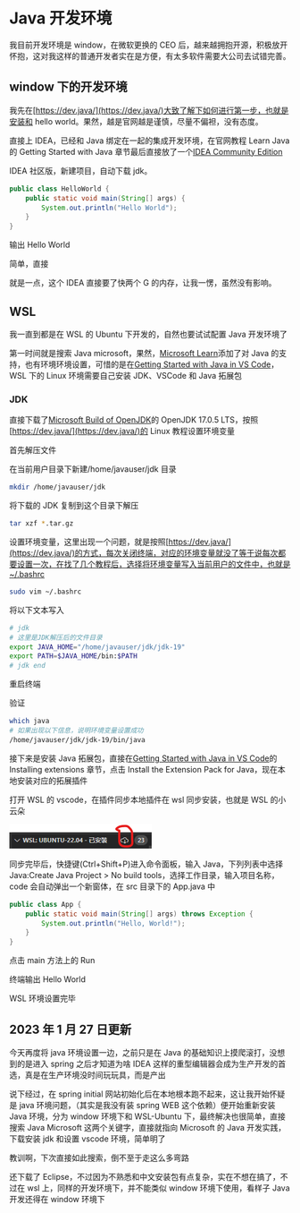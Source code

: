# Java 开发环境

我目前开发环境是 window，在微软更换的 CEO 后，越来越拥抱开源，积极放开怀抱，这对我这样的普通开发者实在是方便，有太多软件需要大公司去试错完善。

## window 下的开发环境

我先在[https://dev.java/](https://dev.java/)大致了解下如何进行第一步，也就是安装和 hello world。果然，越是官网越是谨慎，尽量不偏袒，没有态度。

直接上 IDEA，已经和 Java 绑定在一起的集成开发环境，在官网教程 Learn Java 的 Getting Started with Java 章节最后直接放了一个[IDEA Community Edition](https://www.jetbrains.com/idea/)

IDEA 社区版，新建项目，自动下载 jdk。

```java
public class HelloWorld {
    public static void main(String[] args) {
        System.out.println("Hello World");
    }
}
```

输出 Hello World

简单，直接

就是一点，这个 IDEA 直接要了快两个 G 的内存，让我一愣，虽然没有影响。

## WSL

我一直到都是在 WSL 的 Ubuntu 下开发的，自然也要试试配置 Java 开发环境了

第一时间就是搜索 Java microsoft，果然，[Microsoft Learn](https://learn.microsoft.com/zh-cn/java/)添加了对 Java 的支持，也有环境环境设置，可惜的是在[Getting Started with Java in VS Code](https://code.visualstudio.com/docs/java/java-tutorial)，WSL 下的 Linux 环境需要自己安装 JDK、VSCode 和 Java 拓展包

### JDK

直接下载了[Microsoft Build of OpenJDK](https://learn.microsoft.com/zh-cn/java/openjdk/download)的 OpenJDK 17.0.5 LTS，按照[https://dev.java/](https://dev.java/)的 Linux 教程设置环境变量

首先解压文件

在当前用户目录下新建/home/javauser/jdk 目录

```sh
mkdir /home/javauser/jdk
```

将下载的 JDK 复制到这个目录下解压

```sh
tar xzf *.tar.gz
```

设置环境变量，这里出现一个问题，就是按照[https://dev.java/](https://dev.java/)的方式，每次关闭终端，对应的环境变量就没了等于说每次都要设置一次，在找了几个教程后，选择将环境变量写入当前用户的文件中，也就是~/.bashrc

```sh
sudo vim ~/.bashrc
```

将以下文本写入

```sh
# jdk
# 这里是JDK解压后的文件目录
export JAVA_HOME="/home/javauser/jdk/jdk-19"
export PATH=$JAVA_HOME/bin:$PATH
# jdk end
```

重启终端

验证

```sh
which java
# 如果出现以下信息，说明环境变量设置成功
/home/javauser/jdk/jdk-19/bin/java
```

接下来是安装 Java 拓展包，直接在[Getting Started with Java in VS Code](https://code.visualstudio.com/docs/java/java-tutorial)的 Installing extensions 章节，点击 Install the Extension Pack for Java，现在本地安装对应的拓展插件

打开 WSL 的 vscode，在插件同步本地插件在 wsl 同步安装，也就是 WSL 的小云朵

![WSL下同步安装](./Java%E5%BC%80%E5%8F%91%E7%8E%AF%E5%A2%83/%E5%B1%8F%E5%B9%95%E6%88%AA%E5%9B%BE%202023-01-17%20233703.png)

同步完毕后，快捷键(Ctrl+Shift+P)进入命令面板，输入 Java，下列列表中选择 Java:Create Java Project > No build tools，选择工作目录，输入项目名称，code 会自动弹出一个新窗体，在 src 目录下的 App.java 中

```java
public class App {
    public static void main(String[] args) throws Exception {
        System.out.println("Hello, World!");
    }
}
```

点击 main 方法上的 Run

终端输出 Hello World

WSL 环境设置完毕

## 2023 年 1 月 27 日更新

今天再度将 java 环境设置一边，之前只是在 Java 的基础知识上摸爬滚打，没想到的是进入 spring 之后才知道为啥 IDEA 这样的重型编辑器会成为生产开发的首选，真是在生产环境没时间玩玩具，而是产出

说下经过，在 spring initial 网站初始化后在本地根本跑不起来，这让我开始怀疑是 java 环境问题，（其实是我没有装 spring WEB 这个依赖）便开始重新安装 Java 环境，分为 window 环境下和 WSL-Ubuntu 下，最终解决也很简单，直接搜索 Java Microsoft 这两个关键字，直接就指向 Microsoft 的 Java 开发实践，下载安装 jdk 和设置 vscode 环境，简单明了

教训啊，下次直接如此搜索，倒不至于走这么多弯路

还下载了 Eclipse，不过因为不熟悉和中文安装包有点复杂，实在不想在搞了，不过在 wsl 上，同样的开发环境下，并不能类似 window 环境下使用，看样子 Java 开发还得在 window 环境下
